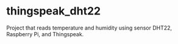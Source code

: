 # thingspeak_dht22
Project that reads temperature and humidity using sensor DHT22, Raspberry Pi, and Thingspeak.
